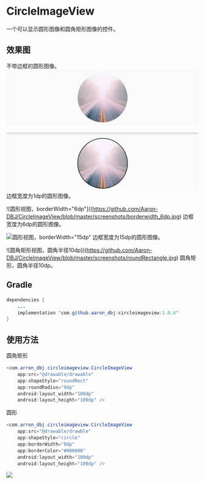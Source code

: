 # CircleImageView

一个可以显示圆形图像和圆角矩形图像的控件。

## 效果图
不带边框的圆形图像。
![圆形图像，borderWidth="0dp"](https://github.com/Aaron-DBJ/CircleImageView/blob/master/screenshots/borderwidth_0dp.jpg)
                                        
![圆形视图，borderWidth="1dp"](https://github.com/Aaron-DBJ/CircleImageView/blob/master/screenshots/borderwidth_1dp.jpg)
边框宽度为1dp的圆形图像。

![圆形视图，borderWidth="6dp"]((https://github.com/Aaron-DBJ/CircleImageView/blob/master/screenshots/borderwidth_6dp.jpg)
边框宽度为6dp的圆形图像。

![圆形视图，borderWidth="15dp"](https://github.com/Aaron-DBJ/CircleImageView/blob/master/screenshots/borderwidth_15dp.jpg)
边框宽度为15dp的圆形图像。

![圆角矩形视图，圆角半径10dp]((https://github.com/Aaron-DBJ/CircleImageView/blob/master/screenshots/roundRectangle.jpg)
圆角矩形，圆角半径10dp。

## Gradle

```Java
dependencies {
    ...
    implementation 'com.github.aaron_dbj:circleimageview:1.0.4'
}
```



## 使用方法

圆角矩形

```java
<com.arron_dbj.circleimageview.CircleImageView
    app:src="@drawable/drawable"
    app:shapeStyle="roundRect"
    app:roundRadius="8dp"
    android:layout_width="100dp"
    android:layout_height="100dp" />
```

圆形

```java
<com.arron_dbj.circleimageview.CircleImageView
    app:src="@drawable/drawble"
    app:shapeStyle="circle"
    app:borderWidth="8dp"
    app:borderColor="#000000"
    android:layout_width="100dp"
    android:layout_height="100dp" />
```

[![](https://jitpack.io/v/Aaron-DBJ/CircleImageView.svg)](https://jitpack.io/#Aaron-DBJ/CircleImageView)

